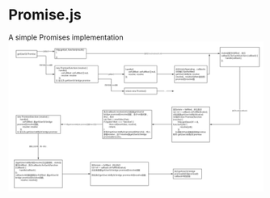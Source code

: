 # Promise.js
 A simple Promises implementation
 ![流程图](https://github.com/c0710/Promise.js/raw/master/promiseAnalysis.png)
